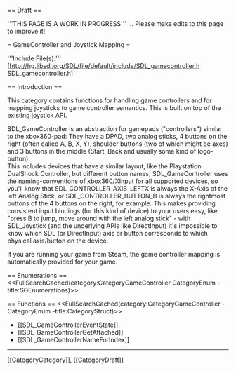 
== Draft ==

'''THIS PAGE IS A WORK IN PROGRESS''' ... Please make edits to this page to improve it!


= GameController and Joystick Mapping =

'''Include File(s):''' [http://hg.libsdl.org/SDL/file/default/include/SDL_gamecontroller.h SDL_gamecontroller.h]





== Introduction ==

This category contains functions for handling game controllers and for mapping joysticks to game controller semantics. This is built on top of the existing joystick API.

SDL_GameController is an abstraction for gamepads ("controllers") similar to the  xbox360-pad: They have a DPAD, two analog sticks, 4 buttons on the right (often called A, B, X, Y), shoulder buttons (two of which might be axes) and 3 buttons in the middle (Start, Back and usually some kind of logo-button).<br/>
This includes devices that have a similar layout, like the Playstation DualShock Controller, but different button names; SDL_GameController uses the naming-conventions of xbox360/XInput for all supported devices, so you'll know that SDL_CONTROLLER_AXIS_LEFTX is always the X-Axis of the left Analog Stick, or SDL_CONTROLLER_BUTTON_B is always the rightmost buttons of the 4 buttons on the right, for example.
This makes providing consistent input bindings (for this kind of device) to your users easy, like "press B to jump, move around with the left analog stick" - with SDL_Joystick (and the underlying APIs like DirectInput) it's impossible to know which SDL (or DirectInput) axis or button corresponds to which physical axis/button on the device.

If you are running your game from Steam, the game controller mapping is automatically provided for your game.

== Enumerations ==
<<FullSearchCached(category:CategoryGameController CategoryEnum -title:SGEnumerations)>>


<!-- #== Structures == -->
<!-- #<<FullSearchCached(category:CategoryGameController CategoryStruct -title:SGStructures)>> -->


== Functions ==
<<FullSearchCached(category:CategoryGameController -CategoryEnum -title:CategoryStruct)>>

<!-- BEGIN CATEGORY LIST -->
* [[SDL_GameControllerEventState]]
* [[SDL_GameControllerGetAttached]]
* [[SDL_GameControllerNameForIndex]]
<!-- END CATEGORY LIST -->
----
[[CategoryCategory]], [[CategoryDraft]]
